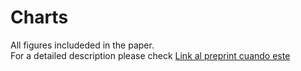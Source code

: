 # **Charts**
All figures includeded in the paper.   
For a detailed description please check [Link al preprint cuando este](https://el_link)
